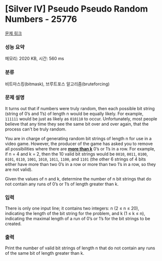 # [Silver IV] Pseudo Pseudo Random Numbers - 25776 

[문제 링크](https://www.acmicpc.net/problem/25776) 

### 성능 요약

메모리: 2020 KB, 시간: 560 ms

### 분류

비트마스킹(bitmask), 브루트포스 알고리즘(bruteforcing)

### 문제 설명

<p>It turns out that if numbers were truly random, then each possible bit string (string of 0’s and 1’s) of length n would be equally likely. For example, <code>111111</code> would be just as likely as <code>010110</code> to occur. Unfortunately, most people believe that any time they see the same bit over and over again, that the process can't be truly random.</p>

<p>You are in charge of generating random bit strings of length n for use in a video game. However, the producer of the game has asked you to remove all possibilities where there are <u><strong>more than k</strong></u> 0’s or 1’s in a row. For example, if n = 4 and k = 2, then the 10 valid bit strings would be <code>0010</code>, <code>0011</code>, <code>0100</code>, <code>0101</code>, <code>0110</code>, <code>1001</code>, <code>1010</code>, <code>1011</code>, <code>1100</code>, and <code>1101</code> (the other 6 strings of 4 bits either have more than two 0’s in a row or more than two 1’s in a row, so they are not valid).</p>

<p>Given the values of n and k, determine the number of n bit strings that do not contain any runs of 0’s or 1’s of length greater than k.</p>

### 입력 

 <p>There is only one input line; it contains two integers: n (2 ≤ n ≤ 20), indicating the length of the bit string for the problem, and k (1 ≤ k ≤ n), indicating the maximal length of a run of 0’s or 1’s for the bit strings to be created.</p>

### 출력 

 <p>Print the number of valid bit strings of length n that do not contain any runs of the same bit of length greater than k.</p>

